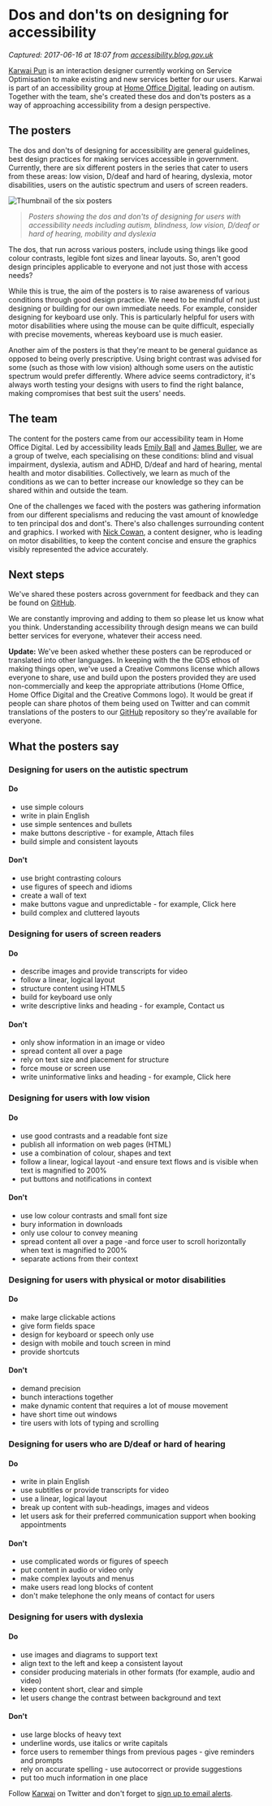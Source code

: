 # Dos and don'ts on designing for accessibility

_Captured: 2017-06-16 at 18:07 from [accessibility.blog.gov.uk](https://accessibility.blog.gov.uk/2016/09/02/dos-and-donts-on-designing-for-accessibility/)_

[Karwai Pun](https://hodigital.blog.gov.uk/author/karwai-pun/) is an interaction designer currently working on Service Optimisation to make existing and new services better for our users. Karwai is part of an accessibility group at [Home Office Digital](https://hodigital.blog.gov.uk/category/accessibility/), leading on autism. Together with the team, she's created these dos and don'ts posters as a way of approaching accessibility from a design perspective.

## The posters

The dos and don'ts of designing for accessibility are general guidelines, best design practices for making services accessible in government. Currently, there are six different posters in the series that cater to users from these areas: low vision, D/deaf and hard of hearing, dyslexia, motor disabilities, users on the autistic spectrum and users of screen readers.

![Thumbnail of the six posters](https://accessibility.blog.gov.uk/wp-content/uploads/sites/52/2016/08/Karwai-blog-1-1.png)

> _Posters showing the dos and don'ts of designing for users with accessibility needs including autism, blindness, low vision, D/deaf or hard of hearing, mobility and dyslexia_

The dos, that run across various posters, include using things like good colour contrasts, legible font sizes and linear layouts. So, aren't good design principles applicable to everyone and not just those with access needs?

While this is true, the aim of the posters is to raise awareness of various conditions through good design practice. We need to be mindful of not just designing or building for our own immediate needs. For example, consider designing for keyboard use only. This is particularly helpful for users with motor disabilities where using the mouse can be quite difficult, especially with precise movements, whereas keyboard use is much easier.

Another aim of the posters is that they're meant to be general guidance as opposed to being overly prescriptive. Using bright contrast was advised for some (such as those with low vision) although some users on the autistic spectrum would prefer differently. Where advice seems contradictory, it's always worth testing your designs with users to find the right balance, making compromises that best suit the users' needs.

## The team

The content for the posters came from our accessibility team in Home Office Digital. Led by accessibility leads [Emily Ball](https://accessibility.blog.gov.uk/2016/05/18/experiencing-digital-accessibility-first-hand/) and [James Buller](https://accessibility.blog.gov.uk/2016/08/22/accessibility-and-me-james-buller/), we are a group of twelve, each specialising on these conditions: blind and visual impairment, dyslexia, autism and ADHD, D/deaf and hard of hearing, mental health and motor disabilities. Collectively, we learn as much of the conditions as we can to better increase our knowledge so they can be shared within and outside the team.

One of the challenges we faced with the posters was gathering information from our different specialisms and reducing the vast amount of knowledge to ten principal dos and dont's. There's also challenges surrounding content and graphics. I worked with [Nick Cowan](https://hodigital.blog.gov.uk/author/nick-cowan/), a content designer, who is leading on motor disabilities, to keep the content concise and ensure the graphics visibly represented the advice accurately.

## Next steps

We've shared these posters across government for feedback and they can be found on [GitHub](https://github.com/UKHomeOffice/posters/tree/master/accessibility).

We are constantly improving and adding to them so please let us know what you think. Understanding accessibility through design means we can build better services for everyone, whatever their access need.

**Update:** We've been asked whether these posters can be reproduced or translated into other languages. In keeping with the the GDS ethos of making things open, we've used a Creative Commons license which allows everyone to share, use and build upon the posters provided they are used non-commercially and keep the appropriate attributions (Home Office, Home Office Digital and the Creative Commons logo). It would be great if people can share photos of them being used on Twitter and can commit translations of the posters to our [GitHub](https://github.com/UKHomeOffice/posters/tree/master/accessibility) repository so they're available for everyone.

## What the posters say

### Designing for users on the autistic spectrum

#### Do

  * use simple colours
  * write in plain English
  * use simple sentences and bullets
  * make buttons descriptive - for example, Attach files
  * build simple and consistent layouts

#### Don't

  * use bright contrasting colours
  * use figures of speech and idioms
  * create a wall of text
  * make buttons vague and unpredictable - for example, Click here
  * build complex and cluttered layouts

### Designing for users of screen readers

#### Do

  * describe images and provide transcripts for video
  * follow a linear, logical layout
  * structure content using HTML5
  * build for keyboard use only
  * write descriptive links and heading - for example, Contact us

#### Don't

  * only show information in an image or video
  * spread content all over a page
  * rely on text size and placement for structure
  * force mouse or screen use
  * write uninformative links and heading - for example, Click here

### Designing for users with low vision

#### Do

  * use good contrasts and a readable font size
  * publish all information on web pages (HTML)
  * use a combination of colour, shapes and text
  * follow a linear, logical layout -and ensure text flows and is visible when text is magnified to 200%
  * put buttons and notifications in context

#### Don't

  * use low colour contrasts and small font size
  * bury information in downloads
  * only use colour to convey meaning
  * spread content all over a page -and force user to scroll horizontally when text is magnified to 200%
  * separate actions from their context

### Designing for users with physical or motor disabilities

#### Do

  * make large clickable actions
  * give form fields space
  * design for keyboard or speech only use
  * design with mobile and touch screen in mind
  * provide shortcuts

#### Don't

  * demand precision
  * bunch interactions together
  * make dynamic content that requires a lot of mouse movement
  * have short time out windows
  * tire users with lots of typing and scrolling

### Designing for users who are D/deaf or hard of hearing

#### Do

  * write in plain English
  * use subtitles or provide transcripts for video
  * use a linear, logical layout
  * break up content with sub-headings, images and videos
  * let users ask for their preferred communication support when booking appointments

#### Don't

  * use complicated words or figures of speech
  * put content in audio or video only
  * make complex layouts and menus
  * make users read long blocks of content
  * don't make telephone the only means of contact for users

### Designing for users with dyslexia

#### Do

  * use images and diagrams to support text
  * align text to the left and keep a consistent layout
  * consider producing materials in other formats (for example, audio and video)
  * keep content short, clear and simple
  * let users change the contrast between background and text

#### Don't

  * use large blocks of heavy text
  * underline words, use italics or write capitals
  * force users to remember things from previous pages - give reminders and prompts
  * rely on accurate spelling - use autocorrect or provide suggestions
  * put too much information in one place

Follow [Karwai](https://twitter.com/krwpn) on Twitter and don't forget to [sign up to email alerts](https://public.govdelivery.com/accounts/UKGOVUK/subscriber/new?topic_id=UKGOVUK_7210).

